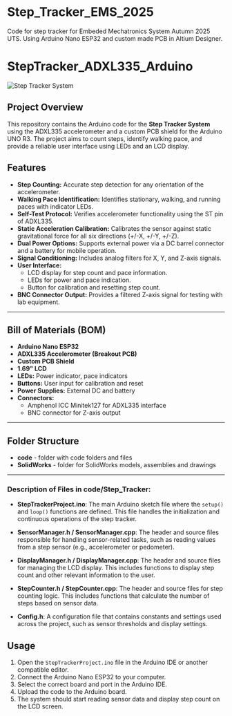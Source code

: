 # Step_Tracker_EMS_2025
Code for step tracker for Embeded Mechatronics System Autumn 2025 UTS. Using Arduino Nano ESP32 and custom made PCB in Altium Designer.

# StepTracker_ADXL335_Arduino

![Step Tracker System](assets/step_tracker_banner.png)

## Project Overview
This repository contains the Arduino code for the **Step Tracker System** using the ADXL335 accelerometer and a custom PCB shield for the Arduino UNO R3. The project aims to count steps, identify walking pace, and provide a reliable user interface using LEDs and an LCD display.

## Features
- **Step Counting:** Accurate step detection for any orientation of the accelerometer.
- **Walking Pace Identification:** Identifies stationary, walking, and running paces with indicator LEDs.
- **Self-Test Protocol:** Verifies accelerometer functionality using the ST pin of ADXL335.
- **Static Acceleration Calibration:** Calibrates the sensor against static gravitational force for all six directions (+/-X, +/-Y, +/-Z).
- **Dual Power Options:** Supports external power via a DC barrel connector and a battery for mobile operation.
- **Signal Conditioning:** Includes analog filters for X, Y, and Z-axis signals.
- **User Interface:** 
  - LCD display for step count and pace information.
  - LEDs for power and pace indication.
  - Button for calibration and resetting step count.
- **BNC Connector Output:** Provides a filtered Z-axis signal for testing with lab equipment.

---

## Bill of Materials (BOM)
- **Arduino Nano ESP32**
- **ADXL335 Accelerometer (Breakout PCB)**
- **Custom PCB Shield**
- **1.69" LCD**
- **LEDs:** Power indicator, pace indicators
- **Buttons:** User input for calibration and reset
- **Power Supplies:** External DC and battery
- **Connectors:**
  - Amphenol ICC Minitek127 for ADXL335 interface
  - BNC connector for Z-axis output

---

## Folder Structure
- **code** - folder with code folders and files
- **SolidWorks** - folder for SolidWorks models, assemblies and drawings

---

### Description of Files in code/Step_Tracker:

- **StepTrackerProject.ino**: The main Arduino sketch file where the `setup()` and `loop()` functions are defined. This file handles the initialization and continuous operations of the step tracker.
  
- **SensorManager.h / SensorManager.cpp**: The header and source files responsible for handling sensor-related tasks, such as reading values from a step sensor (e.g., accelerometer or pedometer).
  
- **DisplayManager.h / DisplayManager.cpp**: The header and source files for managing the LCD display. This includes functions to display step count and other relevant information to the user.
  
- **StepCounter.h / StepCounter.cpp**: The header and source files for step counting logic. This includes functions that calculate the number of steps based on sensor data.
  
- **Config.h**: A configuration file that contains constants and settings used across the project, such as sensor thresholds and display settings.

## Usage

1. Open the `StepTrackerProject.ino` file in the Arduino IDE or another compatible editor.
2. Connect the Arduino Nano ESP32 to your computer.
3. Select the correct board and port in the Arduino IDE.
4. Upload the code to the Arduino board.
5. The system should start reading sensor data and display step count on the LCD screen.
